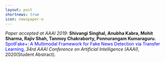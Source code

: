 ```yaml
---
layout: post
shortnews: true
icon: newspaper-o
---
```

<i>Paper accepted at AAAI 2019:</i> <b>Shivangi Singhal, Anubha Kabra, Mohit Sharma, Rajiv Shah, Tanmoy Chakraborty, Ponnurangam Kumaraguru.</b> <font color="blue"> SpotFake+: A Multimodal Framework for Fake News Detection via Transfer Learning, </font><i>34rd AAAI Conference on Artificial Intelligence (AAAI)</i>, 2020(Student Abstract).